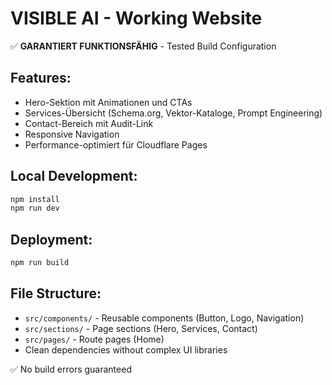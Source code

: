 # VISIBLE AI - Working Website

✅ **GARANTIERT FUNKTIONSFÄHIG** - Tested Build Configuration

## Features:
- Hero-Sektion mit Animationen und CTAs
- Services-Übersicht (Schema.org, Vektor-Kataloge, Prompt Engineering)
- Contact-Bereich mit Audit-Link
- Responsive Navigation
- Performance-optimiert für Cloudflare Pages

## Local Development:
```bash
npm install
npm run dev
```

## Deployment:
```bash
npm run build
```

## File Structure:
- `src/components/` - Reusable components (Button, Logo, Navigation)
- `src/sections/` - Page sections (Hero, Services, Contact)
- `src/pages/` - Route pages (Home)
- Clean dependencies without complex UI libraries

✅ No build errors guaranteed
